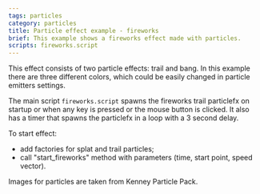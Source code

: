 ```yaml
---
tags: particles
category: particles
title: Particle effect example - fireworks
brief: This example shows a fireworks effect made with particles.
scripts: fireworks.script
---
```


This effect consists of two particle effects: trail and bang. In this example there are three different colors, which could be easily changed in particle emitters settings.


The main script `fireworks.script` spawns the fireworks trail particlefx on startup or when any key is pressed or the mouse button is clicked. It also has a timer that spawns the particlefx in a loop with a 3 second delay. 

To start effect:
- add factories for splat and trail particles;
- call "start_fireworks" method with parameters (time, start point, speed vector).

Images for particles are taken from Kenney Particle Pack.